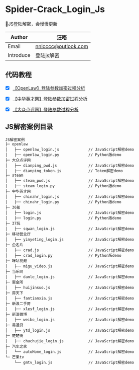 # Spider-Crack_Login_Js
🎯JS登陆解密，会慢慢更新

| Author  | 汪唔 |
| --- | --- |
| Email | nnlcccc@outlook.com |
| Introduce | 登陆js解密 |

## 代码教程

- [x] [【OpenLaw】登陆参数加密过程分析](https://mp.weixin.qq.com/s/J7HPTACLbIvjvGierXuhhA)
- [x] [【中华英才网】登陆参数加密过程分析](https://mp.weixin.qq.com/s/e6wjjAVuhqqR-LEpKtIxyQ)
- [x] [【大众点评网】登陆参数过程分析](https://mp.weixin.qq.com/s/XPvj-8ph1l0RvFUxpgVQrA)


## JS解密案例目录
```
JS解密案例
├─ openlaw 
│   ├── openlaw_login.js             // JavaScript解密demo
│   ├── openlaw_login.py             // Python版demo
├─ 大众点评网 
│   ├── dianping_pwd.js              // JavaScript解密demo
│   ├── dianping_token.js            // Token解密demo
├─ steam 
│   ├── steam_pwd.js                 // JavaScript解密demo
│   ├── steam_login.py               // Python版demo
├─ 中华英才网
│   ├── chinahr_login.js             // JavaScript解密demo
│   ├── chinahr_login.py             // Python版demo
├─ 36氪
│   ├── login.js                     // JavaScript解密demo
│   ├── login.py                     // Python版demo
├─ 37玩
│   ├── sqwan_login.js               // JavaScript解密demo
├─ 移动营业厅
│   ├── yinyeting_login.js           // JavaScript解密demo
├─ 企名片
│   ├── crad.js                      // JavaScript解密demo
│   ├── crad_login.py                // Python版demo
├─ 咪咕视频 
│   ├── migu_video.js                // JavaScript解密demo
├─ 当乐网 
│   ├── danle_login.js               // JavaScript解密demo
├─ 惠金所 
│   ├── huijinsuo.js                 // JavaScript解密demo
├─ 房天下 
│   ├── fantianxia.js                // JavaScript解密demo
├─ 新浪二手房
│   ├── xlesf_login.js               // JavaScript解密demo
├─ 新浪微博 
│   ├── weibo_login.js               // JavaScript解密demo
├─ 易通贷
│   ├── ytd_login.js                 // JavaScript解密demo
├─ 楚楚街
│   ├── chuchujie_login.js           // JavaScript解密demo
├─ 汽车之家 
│   └── autoHome_login.js            // JavaScript解密demo
└─ 芒果tv 
    └── gmtv_login.js                // JavaScript解密demo
```
